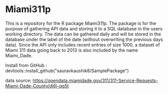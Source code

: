 # Miami311p
This is a repository for the R package Miami311p. 
The package is for the purpose of gathering API data and storing it to a SQL database in the users working directory. 
The data can be gathered daily and will be stored in the database under the label of the date (without overwriting the previous days data). 
Since the API only includes recent entries of size 1000, a dataset of Miami 311 data going back to 2013 is also included by the name 
Miami_Dade. 

Install from GitHub :  devtools::install_github("sauravkaushik8/SamplePackage")

data source: https://opendata.miamidade.gov/311/311-Service-Requests-Miami-Dade-County/dj6j-qg5t
